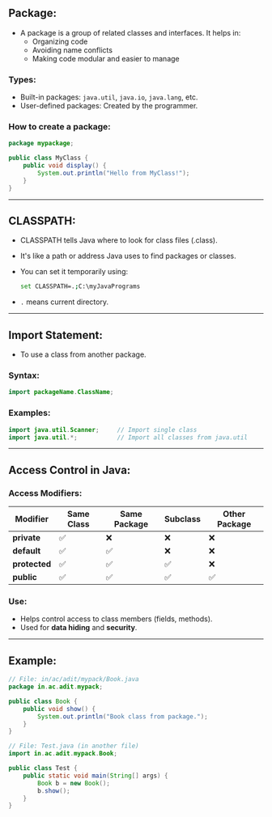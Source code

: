 ## **Package:**

- A package is a group of related classes and interfaces. It helps in:
    - Organizing code
    - Avoiding name conflicts
    - Making code modular and easier to manage

### Types:
- Built-in packages: `java.util`, `java.io`, `java.lang`, etc.
- User-defined packages: Created by the programmer.

### How to create a package:
```java
package mypackage;

public class MyClass {
    public void display() {
        System.out.println("Hello from MyClass!");
    }
}
```

---

## **CLASSPATH:**

- CLASSPATH tells Java where to look for class files (.class).
- It's like a path or address Java uses to find packages or classes.
- You can set it temporarily using:

  ```bash
  set CLASSPATH=.;C:\myJavaPrograms
  ```
- `.` means current directory.

---

## **Import Statement:**

- To use a class from another package.

### Syntax:
```java
import packageName.ClassName;
```

### Examples:
```java
import java.util.Scanner;     // Import single class
import java.util.*;           // Import all classes from java.util
```

---

## **Access Control in Java:**

### Access Modifiers:

| Modifier     | Same Class | Same Package | Subclass | Other Package |
|--------------|------------|--------------|----------|----------------|
| **private**  | ✅         | ❌           | ❌       | ❌             |
| **default**  | ✅         | ✅           | ❌       | ❌             |
| **protected**| ✅         | ✅           | ✅       | ❌             |
| **public**   | ✅         | ✅           | ✅       | ✅             |

### Use:
- Helps control access to class members (fields, methods).
- Used for **data hiding** and **security**.

---

## Example:

```java
// File: in/ac/adit/mypack/Book.java
package in.ac.adit.mypack;

public class Book {
    public void show() {
        System.out.println("Book class from package.");
    }
}
```

```java
// File: Test.java (in another file)
import in.ac.adit.mypack.Book;

public class Test {
    public static void main(String[] args) {
        Book b = new Book();
        b.show();
    }
}
```